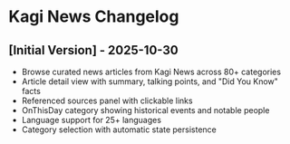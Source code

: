 # Kagi News Changelog

## [Initial Version] - 2025-10-30

- Browse curated news articles from Kagi News across 80+ categories
- Article detail view with summary, talking points, and "Did You Know" facts
- Referenced sources panel with clickable links
- OnThisDay category showing historical events and notable people
- Language support for 25+ languages
- Category selection with automatic state persistence